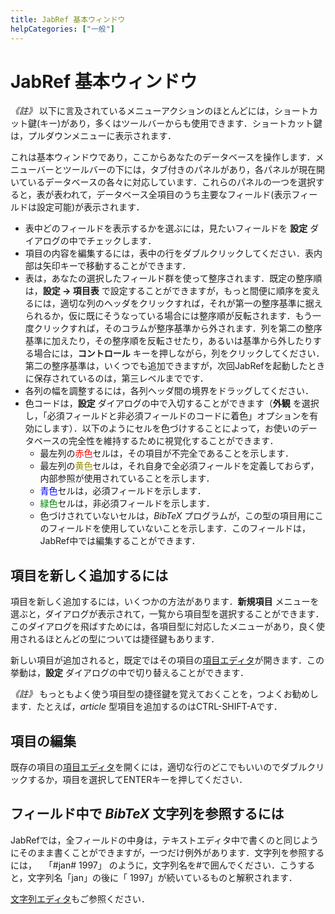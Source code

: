 ```yaml
---
title: JabRef 基本ウィンドウ
helpCategories: ["一般"]
---
```


# JabRef 基本ウィンドウ

*《註》* 以下に言及されているメニューアクションのほとんどには，ショートカット鍵(キー)があり，多くはツールバーからも使用できます．ショートカット鍵は，プルダウンメニューに表示されます．

これは基本ウィンドウであり，ここからあなたのデータベースを操作します．メニューバーとツールバーの下には，タブ付きのパネルがあり，各パネルが現在開いているデータベースの各々に対応しています．これらのパネルの一つを選択すると，表が表われて，データベース全項目のうち主要なフィールド(表示フィールドは設定可能)が表示されます．

-   表中どのフィールドを表示するかを選ぶには，見たいフィールドを **設定** ダイアログの中でチェックします．
-   項目の内容を編集するには，表中の行をダブルクリックしてください．表内部は矢印キーで移動することができます．
-   表は，あなたの選択したフィールド群を使って整序されます．既定の整序順は，**設定 → 項目表** で設定することができますが，もっと間便に順序を変えるには，適切な列のヘッダをクリックすれば，それが第一の整序基準に据えられるか，仮に既にそうなっている場合には整序順が反転されます．もう一度クリックすれば，そのコラムが整序基準から外されます．列を第二の整序基準に加えたり，その整序順を反転させたり，あるいは基準から外したりする場合には，**コントロール** キーを押しながら，列をクリックしてください．第二の整序基準は，いくつでも追加できますが，次回JabRefを起動したときに保存されているのは，第三レベルまでです．
-   各列の幅を調整するには，各列ヘッダ間の境界をドラッグしてください．
-   色コードは，**設定** ダイアログの中で入切することができます（**外観** を選択し，「必須フィールドと非必須フィールドのコードに着色」オプションを有効にします）．以下のようにセルを色づけすることによって，お使いのデータベースの完全性を維持するために視覚化することができます．
    -   最左列の<span style="color: red">赤色</span>セルは，その項目が不完全であることを示します．
    -   最左列の<span style="color: #909000">黄色</span>セルは，それ自身で全必須フィールドを定義しておらず，内部参照が使用されていることを示します．
    -   <span style="color: blue">青色</span>セルは，必須フィールドを示します．
    -   <span style="color: green">緑色</span>セルは，非必須フィールドを示します．
    -   色づけされていないセルは，*BibTeX* プログラムが，この型の項目用にこのフィールドを使用していないことを示します．このフィールドは，JabRef中では編集することができます．

## 項目を新しく追加するには

項目を新しく追加するには，いくつかの方法があります．**新規項目** メニューを選ぶと，ダイアログが表示されて，一覧から項目型を選択することができます．このダイアログを飛ばすためには，各項目型に対応したメニューがあり，良く使用されるほとんどの型については捷径鍵もあります．

新しい項目が追加されると，既定ではその項目の[項目エディタ](EntryEditorHelp)が開きます．この挙動は，**設定** ダイアログの中で切り替えることができます．

*《註》* もっともよく使う項目型の捷径鍵を覚えておくことを，つよくお勧めします．たとえば，*article* 型項目を追加するのはCTRL-SHIFT-Aです．

## 項目の編集

既存の項目の[項目エディタ](EntryEditorHelp)を開くには，適切な行のどこでもいいのでダブルクリックするか，項目を選択してENTERキーを押してください．

## フィールド中で *BibTeX* 文字列を参照するには

JabRefでは，全フィールドの中身は，テキストエディタ中で書くのと同じようにそのまま書くことができますが，一つだけ例外があります．文字列を参照するには，
  「\#jan\# 1997」
のように，文字列名を\#で囲んでください．こうすると，文字列名「jan」の後に「 1997」が続いているものと解釈されます．

[文字列エディタ](StringEditorHelp)もご参照ください．
